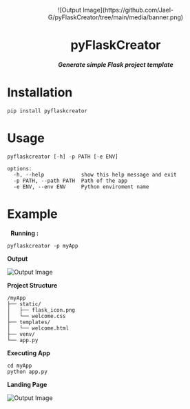 <p align="center">
![Output Image](https://github.com/Jael-G/pyFlaskCreator/tree/main/media/banner.png)
</p>


<h1 align="center">pyFlaskCreator </h1>
<h5 align="center">Generate simple Flask project template</h5>

# Installation

```
pip install pyflaskcreator
```

# Usage

```
pyflaskcreator [-h] -p PATH [-e ENV]

options:
  -h, --help            show this help message and exit
  -p PATH, --path PATH  Path of the app
  -e ENV, --env ENV     Python enviroment name
```
# Example
&nbsp;
**Running :** 
```
pyflaskcreator -p myApp
```

**Output**

![Output Image](https://github.com/Jael-G/pyFlaskCreator/tree/main/media/output.png)


**Project Structure**

```
/myApp
├── static/
│   ├── flask_icon.png
│   └── welcome.css
├── templates/
│   └── welcome.html
├── venv/
└── app.py
```

**Executing App**
```
cd myApp
python app.py
```

**Landing Page**

![Output Image](https://github.com/Jael-G/pyFlaskCreator/tree/main/media/landing_page.png)